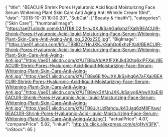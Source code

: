 {
	"title": "BEACUIR Shrink Pores Hyaluronic Acid liquid Moisturizing Face Serum Whitening Plant Skin Care Anti Aging Anti Wrinkle Cream 10ml",
	"date": "2018-10-31 10:30:20",
	"SubCat": ["Beauty & Health"],
	"categories": ["Skin Care"],
	"thumbnailImage": "https://ae01.alicdn.com/kf/UTB8lD2.fHnJXKJkSahGq6xhzFXa9/BEACUIR-Shrink-Pores-Hyaluronic-Acid-liquid-Moisturizing-Face-Serum-Whitening-Plant-Skin-Care-Anti-Aging-Anti.jpg_220x220.jpg",
	"BigImage": ["https://ae01.alicdn.com/kf/UTB8lD2.fHnJXKJkSahGq6xhzFXa9/BEACUIR-Shrink-Pores-Hyaluronic-Acid-liquid-Moisturizing-Face-Serum-Whitening-Plant-Skin-Care-Anti-Aging-Anti.jpg","https://ae01.alicdn.com/kf/UTB8xA1dAXfFXKJk43Otq6xIPFXaL/BEACUIR-Shrink-Pores-Hyaluronic-Acid-liquid-Moisturizing-Face-Serum-Whitening-Plant-Skin-Care-Anti-Aging-Anti.jpg","https://ae01.alicdn.com/kf/UTB8s6EjfKvJXKJkSajhq6A7aFXai/BEACUIR-Shrink-Pores-Hyaluronic-Acid-liquid-Moisturizing-Face-Serum-Whitening-Plant-Skin-Care-Anti-Aging-Anti.jpg","https://ae01.alicdn.com/kf/UTB8wk3XfJnJXKJkSaiyq6AhwXXaE/BEACUIR-Shrink-Pores-Hyaluronic-Acid-liquid-Moisturizing-Face-Serum-Whitening-Plant-Skin-Care-Anti-Aging-Anti.jpg","https://ae01.alicdn.com/kf/UTB8JJrUzRahduJk43Jaq6zM8FXaw/BEACUIR-Shrink-Pores-Hyaluronic-Acid-liquid-Moisturizing-Face-Serum-Whitening-Plant-Skin-Care-Anti-Aging-Anti.jpg"],
	"actualPrice": 4.07,
	"comparePrice": 5.82,
	"linkurl": "http://s.click.aliexpress.com/e/qHvV3FK",
	"inStock": 65
}
